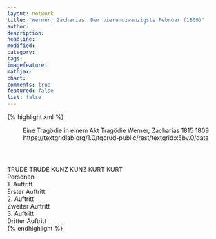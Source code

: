 ```yaml
---
layout: network
title: "Werner, Zacharias: Der vierundzwanzigste Februar (1809)"
author:
description:
headline:
modified:
category:
tags:
imagefeature:
mathjax:
chart:
comments: true
featured: false
list: false
---
```

{% highlight xml %}
<?xml-model href="http://raw.githubusercontent.com/DLiNa/project/master/rules/lina.rnc"?><?xml-model href="http://raw.githubusercontent.com/DLiNa/project/master/rules/lina.sch"?>
<play xmlns="http://lina.digital">
  <header>
    <title>Der vierundzwanzigste Februar</title>
    <subtitle>Eine Tragödie in einem Akt</subtitle>
    <genretitle>Tragödie</genretitle>
    <author>Werner, Zacharias</author>
    <date type="print" when="1815">1815</date>
    <date type="premiere" when="1809">1809</date>
    <date type="written"/>
    <source>https://textgridlab.org/1.0/tgcrud-public/rest/textgrid:x5bv.0/data</source>
  </header>
  <personae>
    <character>
      <name>TRUDE</name>
      <alias xml:id="trude">
        <name>TRUDE</name>
      </alias>
    </character>
    <character>
      <name>KUNZ</name>
      <alias xml:id="kunz">
        <name>KUNZ</name>
      </alias>
    </character>
    <character>
      <name>KURT</name>
      <alias xml:id="kurt">
        <name>KURT</name>
      </alias>
    </character>
  </personae>
  <text>
    <div>
      <head>Personen</head>
    </div>
    <div>
      <head>1. Auftritt</head>
      <div>
        <head>Erster Auftritt</head>
        <sp who="#trude">
          <amount n="1" unit="speech_acts"/>
          <amount n="520" unit="words"/>
          <amount n="62" unit="lines"/>
          <amount n="2553" unit="chars"/>
        </sp>
      </div>
    </div>
    <div>
      <head>2. Auftritt</head>
      <div>
        <head>Zweiter Auftritt</head>
        <sp who="#trude">
          <amount n="31" unit="speech_acts"/>
          <amount n="637" unit="words"/>
          <amount n="68" unit="lines"/>
          <amount n="3531" unit="chars"/>
        </sp>
        <sp who="#kunz">
          <amount n="31" unit="speech_acts"/>
          <amount n="1178" unit="words"/>
          <amount n="145" unit="lines"/>
          <amount n="6092" unit="chars"/>
        </sp>
      </div>
    </div>
    <div>
      <head>3. Auftritt</head>
      <div>
        <head>Dritter Auftritt</head>
        <sp who="#kurt">
          <amount n="87" unit="speech_acts"/>
          <amount n="1947" unit="words"/>
          <amount n="263" unit="lines"/>
          <amount n="9798" unit="chars"/>
        </sp>
        <sp who="#kunz">
          <amount n="134" unit="speech_acts"/>
          <amount n="3567" unit="words"/>
          <amount n="455" unit="lines"/>
          <amount n="17552" unit="chars"/>
        </sp>
        <sp who="#trude">
          <amount n="83" unit="speech_acts"/>
          <amount n="864" unit="words"/>
          <amount n="130" unit="lines"/>
          <amount n="4047" unit="chars"/>
        </sp>
      </div>
    </div>
  </text>
</play>
{% endhighlight %}